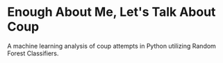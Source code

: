 # Enough About Me, Let's Talk About Coup
A machine learning analysis of coup attempts in Python utilizing Random Forest Classifiers.
